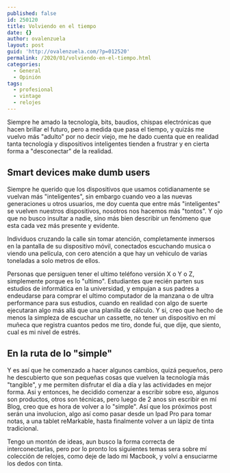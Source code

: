 ```yaml
---
published: false
id: 250120
title: Volviendo en el tiempo
date: {}
author: ovalenzuela
layout: post
guid: 'http://ovalenzuela.com/?p=012520'
permalink: /2020/01/volviendo-en-el-tiempo.html
categories:
  - General
  - Opinión
tags:
  - profesional
  - vintage
  - relojes
---
```

Siempre he amado la tecnología, bits, baudios, chispas electrónicas que hacen brillar el futuro, pero a medida que pasa el tiempo, y quizás me vuelvo más "adulto" por no decir viejo, me he dado cuenta que en realidad tanta tecnología y dispositivos inteligentes tienden a frustrar y en cierta forma a "desconectar" de la realidad.

## Smart devices make dumb users
Siempre he querido que los dispositivos que usamos cotidianamente se vuelvan más "inteligentes", sin embargo cuando veo a las nuevas generaciones u otros usuarios, me doy cuenta que entre más "inteligentes" se vuelven nuestros dispositivos, nosotros nos hacemos más "tontos". Y ojo que no busco insultar a nadie, sino más bien describir un fenómeno que esta cada vez más presente y evidente.

Individuos cruzando la calle sin tomar atención, completamente inmersos en la pantalla de su dispositivo móvil, conectados escuchando musica o viendo una película, con cero atención a que hay un vehiculo de varias toneladas a solo metros de ellos.

Personas que persiguen tener el ultimo teléfono versión X o Y o Z, simplemente porque es lo "ultimo". Estudiantes que recién parten sus estudios de informática en la universidad, y empujan a sus padres a endeudarse para comprar el ultimo computador de la manzana o de ultra performance para sus estudios, cuando en realidad con algo de suerte ejecutaran algo más allá que una planilla de cálculo. Y si, creo que hecho de menos la simpleza de escuchar un cassette, no tener un dispositivo en mí muñeca que registra cuantos pedos me tiro, donde fui, que dije, que siento, cual es mi nivel de estrés.

## En la ruta de lo "simple"
Y es así que he comenzado a hacer algunos cambios, quizá pequeños, pero he descubierto que son pequeñas cosas que vuelven la tecnología más "tangible", y me permiten disfrutar el día a día y las actividades en mejor forma. Asi y entonces, he decidido comenzar a escribir sobre eso, algunos son productos, otros son técnicas, pero luego de 2 anos sin escribir en mí Blog, creo que es hora de volver a lo "simple". Así que los próximos post serán una involucion, algo así como pasar desde un Ipad Pro para tomar notas, a una tablet reMarkable, hasta finalmente volver a un lápiz de tinta tradicional.


Tengo un montón de ideas, aun busco la forma correcta de interconectarlas, pero por lo pronto los siguientes temas sera sobre mí colección de relojes, como deje de lado mi Macbook, y volví a ensuciarme los dedos con tinta.